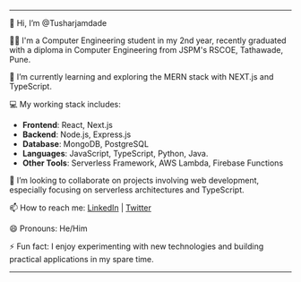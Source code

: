 
---

👋 Hi, I’m @Tusharjamdade

👨‍🎓 I'm a Computer Engineering student in my 2nd year, recently graduated with a diploma in Computer Engineering from JSPM's RSCOE, Tathawade, Pune.

🌱 I’m currently learning and exploring the MERN stack with NEXT.js and TypeScript.

💻 My working stack includes:
- **Frontend**: React, Next.js
- **Backend**: Node.js, Express.js
- **Database**: MongoDB, PostgreSQL
- **Languages**: JavaScript, TypeScript, Python, Java.
- **Other Tools**: Serverless Framework, AWS Lambda, Firebase Functions

💬 I’m looking to collaborate on projects involving web development, especially focusing on serverless architectures and TypeScript.

📫 How to reach me: [LinkedIn](https://www.linkedin.com/in/tusharjamdade/) | [Twitter](https://x.com/tusharnjamdade)

😄 Pronouns: He/Him

⚡ Fun fact: I enjoy experimenting with new technologies and building practical applications in my spare time.

---
